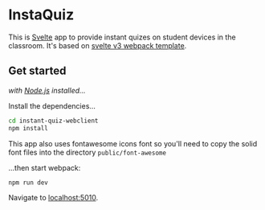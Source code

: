 # InstaQuiz

This is [Svelte](https://svelte.technology) app to provide instant quizes on student devices in the classroom. It's based on [svelte v3 webpack template](https://github.com/sveltejs/template-webpack#v3).

## Get started

*with [Node.js](https://nodejs.org) installed...*

Install the dependencies...

```bash
cd instant-quiz-webclient
npm install
```

This app also uses fontawesome icons font so you'll need to copy the solid font files into the directory `public/font-awesome`

...then start webpack:

```bash
npm run dev
```

Navigate to [localhost:5010](http://localhost:5010).